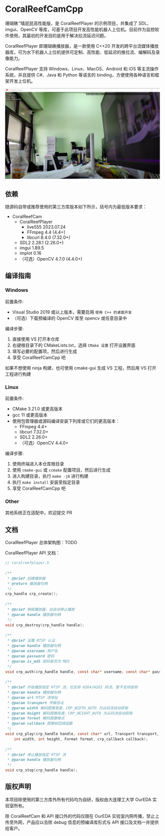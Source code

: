 # CoralReefCamCpp

珊瑚礁™嘻屁屁高性能版，是 CoralReefPlayer 的示例项目，并集成了 SDL、imgui、OpenCV 等库，可基于此项目开发高性能机器人上位机。目前作为监控软件使用，其最初的开发目的是用于解决拉流延迟问题。

CoralReefPlayer 即珊瑚礁播放器，是一款使用 C++20 开发的跨平台流媒体播放器库，可为水下机器人上位机提供可定制、高性能、低延迟的推拉流、编解码及录像能力。

CoralReefPlayer 支持 Windows、Linux、MacOS、Android 和 iOS 等主流操作系统，并且提供 C#、Java 和 Python 等语言的 binding，方便使用各种语言和框架开发上位机。

![v0.2](doc/snapshot-0.2.png)

## 依赖

随源码自带或推荐使用的第三方库版本如下所示，括号内为最低版本要求：
- CoralReefCam
    - CoralReefPlayer
        - live555 2023.07.24
        - FFmpeg 4.4 (4.4+)
        - libcurl 8.4.0 (7.32.0+)
    - SDL2 2.28.1 (2.26.0+)
    - imgui 1.89.5
    - implot 0.16
    - （可选）OpenCV 4.7.0 (4.4.0+)

## 编译指南

### Windows

前置条件:
- Visual Studio 2019 或以上版本，需要启用 `使用 C++ 的桌面开发`
- （可选）下载预编译的 OpenCV 库至 opencv 或任意目录中

编译步骤:
1. 直接使用 VS 打开本仓库
2. 右键根目录下的 CMakeLists.txt，选择 `CMake 设置` 打开设置界面
3. 填写必要的配置项，然后进行生成
4. 享受 CoralReefCamCpp 吧

如果不想使用 ninja 构建，也可使用 cmake-gui 生成 VS 工程，然后用 VS 打开工程进行构建

### Linux

前置条件:
- CMake 3.21.0 或更高版本
- gcc 11 或更高版本
- 使用包管理器或源码编译安装下列库或它们的更高版本：
    - FFmpeg 4.4+
    - libcurl 7.32.0+
    - SDL2 2.26.0+
    - （可选）OpenCV 4.4.0+

编译步骤:
1. 使用终端进入本仓库根目录
2. 使用 `cmake-gui` 或 `ccmake` 配置项目，然后进行生成
3. 进入构建目录，执行 `make -j8` 进行构建
4. 执行 `make install` 安装至指定目录
5. 享受 CoralReefCamCpp 吧

### Other

其他系统正在适配中，欢迎提交 PR

## 文档

CoralReefPlayer 总体架构图：TODO

CoralReefPlayer API 文档：

```c
// coralreefplayer.h

/**
 * @brief 创建播放器
 * @return 播放器句柄
 */
crp_handle crp_create();

/**
 * @brief 销毁播放器，会自动停止播放
 * @param handle 播放器句柄
 */
void crp_destroy(crp_handle handle);

/**
 * @brief 设置 RTSP 认证
 * @param handle 播放器句柄
 * @param username 用户名
 * @param password 密码
 * @param is_md5 密码是否为 MD5
 */
void crp_auth(crp_handle handle, const char* username, const char* password, bool is_md5);

/**
 * @brief 开始播放指定 RTSP 流，仅支持 H264/H265 码流，暂不支持音频
 * @param handle 播放器句柄
 * @param url RTSP 流地址
 * @param transport 传输协议
 * @param width 解码图像宽度，CRP_WIDTH_AUTO 为从码流自动获取
 * @param height 解码图像高度，CRP_HEIGHT_AUTO 为从码流自动获取
 * @param format 解码图像格式
 * @param callback 图像帧回调函数
 */
void crp_play(crp_handle handle, const char* url, Transport transport,
    int width, int height, Format format, crp_callback callback);

/**
 * @brief 停止播放指定 RTSP 流
 * @param handle 播放器句柄
 */
void crp_stop(crp_handle handle);
```

## 版权声明

本项目除使用的第三方库外所有代码均为自研，版权由大连理工大学 OurEDA 实验室所有。

除 CoralReefCam 和 API 接口外的代码仅限在 OurEDA 实验室内网传播，禁止上传至外网，产品应以去除 debug 信息的预编译库形式与 API 接口及文档一并提供给客户。
